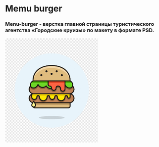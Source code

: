 # Memu burger
### Menu-burger - верстка главной страницы туристического агентства «Городские круизы» по макету в формате PSD.

<img src="https://github.com/SeniorIgor/Menu-Burger/blob/master/for-readmy.png" alt="menu-burger" width="300" height="auto"/>
